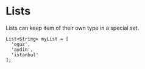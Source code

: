 # Lists

Lists can keep item of their own type in a special set.

```
List<String> myList = [
  'oguz',
  'aydin',
  'istanbul'
];
```
